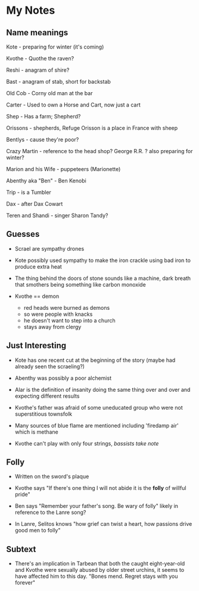# My Notes

## Name meanings

Kote - preparing for winter \(it's coming\)

Kvothe - Quothe the raven?

Reshi - anagram of shire?

Bast - anagram of stab, short for backstab

Old Cob - Corny old man at the bar

Carter - Used to own a Horse and Cart, now just a cart

Shep - Has a farm; Shepherd?

Orissons - shepherds, Refuge Orisson is a place in France with sheep

Bentlys - cause they're poor?

Crazy Martin - reference to the head shop? George R.R. ? also preparing for winter?

Marion and his Wife - puppeteers \(Marionette\)

Abenthy aka "Ben" - Ben Kenobi

Trip - is a Tumbler

Dax - after Dax Cowart

Teren and Shandi - singer Sharon Tandy?

## Guesses

* Scrael are sympathy drones

* Kote possibly used sympathy to make the iron crackle using bad iron to produce extra heat

* The thing behind the doors of stone sounds like a machine, dark breath that smothers being something like carbon monoxide

* Kvothe == demon
  * red heads were burned as demons
  * so were people with knacks
  * he doesn't want to step into a church
  * stays away from clergy


## Just Interesting

* Kote has one recent cut at the beginning of the story \(maybe had already seen the scraeling?\)

* Abenthy was possibly a poor alchemist

* Alar is the definition of insanity doing the same thing over and over and expecting different results

* Kvothe's father was afraid of some uneducated group who were not superstitious townsfolk

* Many sources of blue flame are mentioned including 'firedamp air' which is methane

* Kvothe can't play with only four strings, _bassists take note_


## Folly

* Written on the sword's plaque

* Kvothe says "If there's one thing I will not abide it is the **folly** of willful pride"

* Ben says "Remember your father's song. Be wary of folly" likely in reference to the Lanre song?

* In Lanre, Selitos knows "how grief can twist a heart, how passions drive good men to folly"


## Subtext

* There's an implication in Tarbean that both the caught eight-year-old and Kvothe were sexually abused by older street urchins, it seems to have affected him to this day. "Bones mend. Regret stays with you forever"

